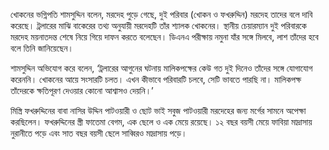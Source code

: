 খোকনের ভগ্নিপতি শামসুদ্দিন বলেন, মরদেহ পুড়ে গেছে, দুই পরিবার (খোকন ও ফখরুদ্দিন) মরদেহ তাদের বলে দাবি করেছে। ট্রলারের মাঝি বাকেরের তথ্য অনুযায়ী মরদেহটি তাঁর শ্যালক খোকনের। স্থানীয় চেয়ারম্যান দুই পরিবারকে মরদেহ ময়নাতদন্ত শেষে নিয়ে গিয়ে দাফন করতে বলেছেন। ডিএনএ পরীক্ষায় নমুনা যাঁর সঙ্গে মিলবে, লাশ তাঁদের হবে বলে তিনি জানিয়েছেন।

শামসুদ্দিন অভিযোগ করে বলেন, ‘ট্রলারের আগুনের ঘটনায় মালিকপক্ষের কেউ গত দুই দিনেও তাঁদের সঙ্গে যোগাযোগ করেননি। খোকনের আয়ে সংসারটি চলত। এখন কীভাবে পরিবারটি চলবে, সেটি ভাবতে পারছি না। মালিকপক্ষ তাঁদেরকে ক্ষতিপূরণ দেওয়ার কোনো আশ্বাসও দেয়নি।’

মিস্ত্রি ফখরুদ্দিনের বাবা নাসির উদ্দিন পাটওয়ারী ও ছোট ভাই সবুজ পাটওয়ারী মরদেহের জন্য মর্গের সামনে অপেক্ষা করছিলেন। ফখরুদ্দিনের স্ত্রী ফাতেমা বেগম, এক ছেলে ও এক মেয়ে রয়েছে। ১২ বছর বয়সী মেয়ে ফাবিয়া মাদ্রাসায় নুরানীতে পড়ে এবং সাত বছর বয়সী ছেলে সাব্বিরও মাদ্রাসায় পড়ে।
